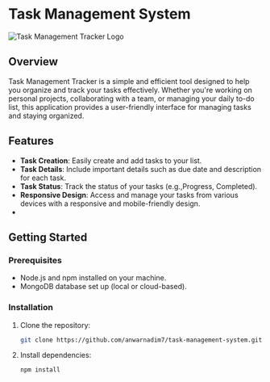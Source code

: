 # Task Management System

![Task Management Tracker Logo]([https://example.com/path/to/logo.png](https://github.com/anwarnadim7/task-management-system/blob/main/task-management-system.jpg))
## Overview

Task Management Tracker is a simple and efficient tool designed to help you organize and track your tasks effectively. Whether you're working on personal projects, collaborating with a team, or managing your daily to-do list, this application provides a user-friendly interface for managing tasks and staying organized.

## Features

- **Task Creation**: Easily create and add tasks to your list.
- **Task Details**: Include important details such as due date and description for each task.
- **Task Status**: Track the status of your tasks (e.g.,Progress, Completed).
- **Responsive Design**: Access and manage your tasks from various devices with a responsive and mobile-friendly design.
- 
## Getting Started

### Prerequisites

- Node.js and npm installed on your machine.
- MongoDB database set up (local or cloud-based).

### Installation

1. Clone the repository:

    ```bash
    git clone https://github.com/anwarnadim7/task-management-system.git
    ```

2. Install dependencies:

    ```bash
    npm install
    ```

